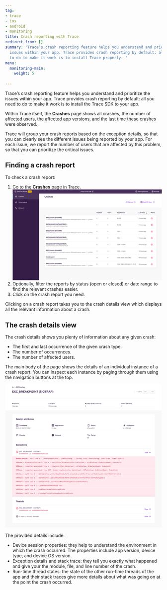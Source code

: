 ```yaml
---
tag:
- trace
- ios
- android
- monitoring
title: Crash reporting with Trace
redirect_from: []
summary: 'Trace’s crash reporting feature helps you understand and prioritize the
  issues within your app. Trace provides crash reporting by default: all you need
  to do to make it work is to install Trace properly. '
menu:
  monitoring-main:
    weight: 5

---
```

Trace’s crash reporting feature helps you understand and prioritize the issues within your app. Trace provides crash reporting by default: all you need to do to make it work is to install the Trace SDK to your app.

Within Trace itself, the **Crashes** page shows all crashes, the number of affected users, the affected app versions, and the last time these crashes were observed.

Trace will group your crash reports based on the exception details, so that you can clearly see the different issues being reported by your app. For each issue, we report the number of users that are affected by this problem, so that you can prioritize the critical issues.

## Finding a crash report

To check a crash report:

1. Go to the **Crashes** page in Trace.  
   ![The Crashes page in Trace](/img/trace-crashes.png)
2. Optionally, filter the reports by status (open or closed) or date range to find the relevant crashes easier.
3. Click on the crash report you need.

Clicking on a crash report takes you to the crash details view which displays all the relevant information about a crash.

## The crash details view

The crash details shows you plenty of information about any given crash:

* The first and last occurrence of the given crash type.
* The number of occurrences.
* The number of affected users.

The main body of the page shows the details of an individual instance of a crash report. You can inspect each instance by paging through them using the navigation buttons at the top.

![The crash details view in Trace](/img/trace-crash-details.png)

The provided details include:

* Device session properties: they help to understand the environment in which the crash occurred. The properties include app version, device type, and device OS version.
* Exception details and stack trace: they tell you exactly what happened and give your the module, file, and line number of the crash.
* Run-time thread states: the state of the other run-time threads of the app and their stack traces give more details about what was going on at the point the crash occurred.